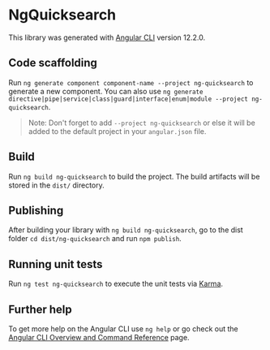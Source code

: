 # NgQuicksearch

This library was generated with [Angular CLI](https://github.com/angular/angular-cli) version 12.2.0.

## Code scaffolding

Run `ng generate component component-name --project ng-quicksearch` to generate a new component. You can also use `ng generate directive|pipe|service|class|guard|interface|enum|module --project ng-quicksearch`.
> Note: Don't forget to add `--project ng-quicksearch` or else it will be added to the default project in your `angular.json` file. 

## Build

Run `ng build ng-quicksearch` to build the project. The build artifacts will be stored in the `dist/` directory.

## Publishing

After building your library with `ng build ng-quicksearch`, go to the dist folder `cd dist/ng-quicksearch` and run `npm publish`.

## Running unit tests

Run `ng test ng-quicksearch` to execute the unit tests via [Karma](https://karma-runner.github.io).

## Further help

To get more help on the Angular CLI use `ng help` or go check out the [Angular CLI Overview and Command Reference](https://angular.io/cli) page.
